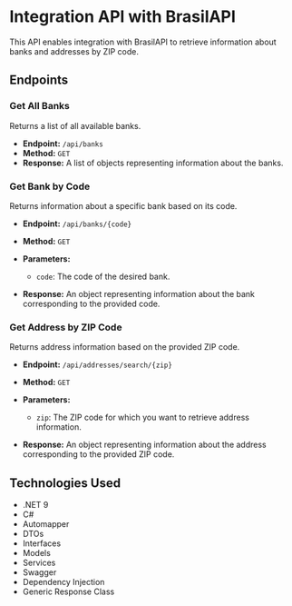 # Integration API with BrasilAPI

This API enables integration with BrasilAPI to retrieve information about banks and addresses by ZIP code.

## Endpoints

### Get All Banks

Returns a list of all available banks.

* **Endpoint:** `/api/banks`
* **Method:** `GET`
* **Response:** A list of objects representing information about the banks.

### Get Bank by Code

Returns information about a specific bank based on its code.

* **Endpoint:** `/api/banks/{code}`
* **Method:** `GET`
* **Parameters:**

  * `code`: The code of the desired bank.
* **Response:** An object representing information about the bank corresponding to the provided code.

### Get Address by ZIP Code

Returns address information based on the provided ZIP code.

* **Endpoint:** `/api/addresses/search/{zip}`
* **Method:** `GET`
* **Parameters:**

  * `zip`: The ZIP code for which you want to retrieve address information.
* **Response:** An object representing information about the address corresponding to the provided ZIP code.

## Technologies Used

* .NET 9
* C#
* Automapper
* DTOs
* Interfaces
* Models
* Services
* Swagger
* Dependency Injection
* Generic Response Class
